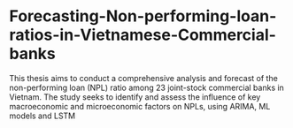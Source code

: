 # Forecasting-Non-performing-loan-ratios-in-Vietnamese-Commercial-banks
This thesis aims to conduct a comprehensive analysis and forecast of the non-performing loan (NPL) ratio among 23 joint-stock commercial banks in Vietnam. The study seeks to identify and assess the influence of key macroeconomic and microeconomic factors on NPLs, using ARIMA, ML models and LSTM
